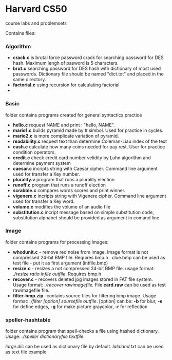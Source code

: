 # Harvard CS50
course labs and problemsets

Contains files:

### Algorithm 
- **crack.c** is brutal force password crack for searching password for DES hash. Maximum lengh of pasword is 5 characters.
- **brut.c** searching password for DES hash with dictionary of most used passwords. Dictionary file should be named "dict.txt" and placed in the same directory.
- **factorial.c** using recursion for calculating factorial 
- 
### Basic
folder contains programs created for general syntactics practice
- **hello.c** request NAME and print : "hello,  NAME".
- **mario1.c**  builds pyramid made by # simbol. Used for practice in cycles.
- **mario2.c** is more complicate variation of pyramid.
- **readability.c** request text than determine Coleman-Liau index of the text
- **cash.c** calculate how many coins needed for pay rest. User for practice condition operators.
- **credit.c** check credit card number velidity by Luhn algorithm and determine payment system
- **caesar.c**  incripts string with Caesar cipher. Command line argument used for transfer a Key number.
- **plurality.v** program that runs a plurality election
- **runoff.c** program that runs a runoff election
- **scrabble.c** compares  words scores and print winner.
- **vigenere.c** incripts string with Vigenere cipher. Command line argument used for transfer a Key word.
- **volume.c** modifies the volume of an audio file
- **substitution.c** incript message based on simple substitution code, substitution alphabet should be provided as argument in comand line.

### Image
folder contains programs for processing images:
- **whodunit.c**  - remove red noise from image. Image format is not compressed 24-bit BMP file. Requires bmp.h .  clue.bmp can be used as test file - put it as first argument (intfile.bmp)
- **resize.c** - resizes a not compressed 24-bit BMP file. usage format:  *./resize ratio infile outfile*. Requires bmp.h
- **recover.c** - recovers deleted jpg images stored in FAT file system. Usage format: *./recover rawimagefile.* File **card.raw** can be used as test rawimagefile file.  
- **filter-bmp.zip** -contains source files for filtering bmp image. Usage format: *./filter [option] soursefile outfile*. [option] can be: **-b** for blur, **-e** for define edges, **-g** for make picture graycolor, **-r** for reflection

### speller-hashtable
folder contains program that spell-checks a file using hashed dictionary.
Usage: *./speller dictionaryfile textfile*.

*large.dic* can be used as dictionary file by default.
*lalaland.txt* can be used as text file example
